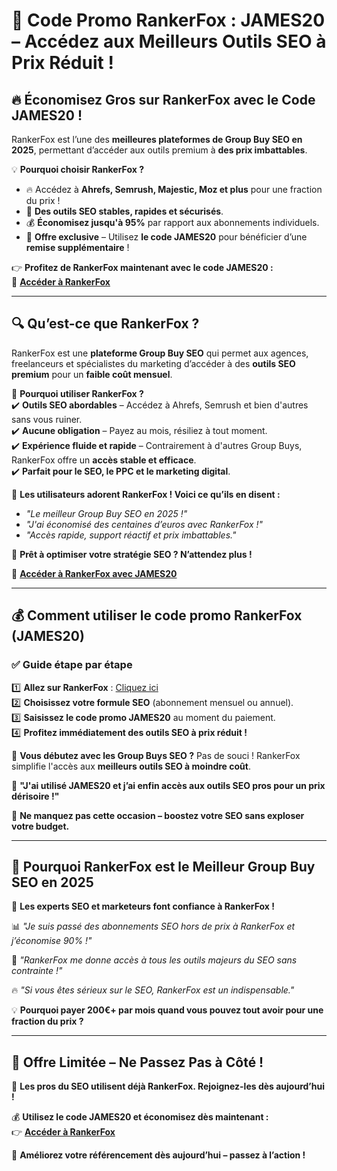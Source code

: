 # 🚀 Code Promo RankerFox : JAMES20 – Accédez aux Meilleurs Outils SEO à Prix Réduit !  

## 🔥 Économisez Gros sur RankerFox avec le Code JAMES20 !  

RankerFox est l’une des **meilleures plateformes de Group Buy SEO en 2025**, permettant d’accéder aux outils premium à **des prix imbattables**.  

💡 **Pourquoi choisir RankerFox ?**  
- 🔥 Accédez à **Ahrefs, Semrush, Majestic, Moz et plus** pour une fraction du prix !  
- 🚀 **Des outils SEO stables, rapides et sécurisés**.  
- 💰 **Économisez jusqu'à 95%** par rapport aux abonnements individuels.  
- 🎁 **Offre exclusive** – Utilisez **le code JAMES20** pour bénéficier d’une **remise supplémentaire** !  

👉 **Profitez de RankerFox maintenant avec le code JAMES20 :**  
🔗 [**Accéder à RankerFox**](https://rankerfox.com/?ref=businessrentable)  

---

## 🔍 Qu’est-ce que RankerFox ?  

RankerFox est une **plateforme Group Buy SEO** qui permet aux agences, freelanceurs et spécialistes du marketing d’accéder à des **outils SEO premium** pour un **faible coût mensuel**.  

🔹 **Pourquoi utiliser RankerFox ?**  
✔️ **Outils SEO abordables** – Accédez à Ahrefs, Semrush et bien d'autres sans vous ruiner.  
✔️ **Aucune obligation** – Payez au mois, résiliez à tout moment.  
✔️ **Expérience fluide et rapide** – Contrairement à d'autres Group Buys, RankerFox offre un **accès stable et efficace**.  
✔️ **Parfait pour le SEO, le PPC et le marketing digital**.  

📢 **Les utilisateurs adorent RankerFox ! Voici ce qu’ils en disent :**  
- *"Le meilleur Group Buy SEO en 2025 !"*  
- *"J'ai économisé des centaines d’euros avec RankerFox !"*  
- *"Accès rapide, support réactif et prix imbattables."*  

🚀 **Prêt à optimiser votre stratégie SEO ? N’attendez plus !**  

🔗 [**Accéder à RankerFox avec JAMES20**](https://rankerfox.com/?ref=businessrentable)  

---

## 💰 Comment utiliser le code promo RankerFox (JAMES20)  

### ✅ Guide étape par étape  

1️⃣ **Allez sur RankerFox** : [Cliquez ici](https://rankerfox.com/?ref=businessrentable)  
2️⃣ **Choisissez votre formule SEO** (abonnement mensuel ou annuel).  
3️⃣ **Saisissez le code promo JAMES20** au moment du paiement.  
4️⃣ **Profitez immédiatement des outils SEO à prix réduit !**  

🔹 **Vous débutez avec les Group Buys SEO ?** Pas de souci ! RankerFox simplifie l'accès aux **meilleurs outils SEO à moindre coût**.  

💎 **"J'ai utilisé JAMES20 et j’ai enfin accès aux outils SEO pros pour un prix dérisoire !"**  

👑 **Ne manquez pas cette occasion – boostez votre SEO sans exploser votre budget.**  

---

## 🌟 Pourquoi RankerFox est le Meilleur Group Buy SEO en 2025  

🚀 **Les experts SEO et marketeurs font confiance à RankerFox !**  

📊 *"Je suis passé des abonnements SEO hors de prix à RankerFox et j’économise 90% !"*  

💎 *"RankerFox me donne accès à tous les outils majeurs du SEO sans contrainte !"*  

🔥 *"Si vous êtes sérieux sur le SEO, RankerFox est un indispensable."*  

💡 **Pourquoi payer 200€+ par mois quand vous pouvez tout avoir pour une fraction du prix ?**  

---

## 📢 Offre Limitée – Ne Passez Pas à Côté !  

📢 **Les pros du SEO utilisent déjà RankerFox. Rejoignez-les dès aujourd’hui !**  

💰 **Utilisez le code JAMES20 et économisez dès maintenant :**  
👉 [**Accéder à RankerFox**](https://rankerfox.com/?ref=businessrentable)  

🚀 **Améliorez votre référencement dès aujourd’hui – passez à l’action !**  
